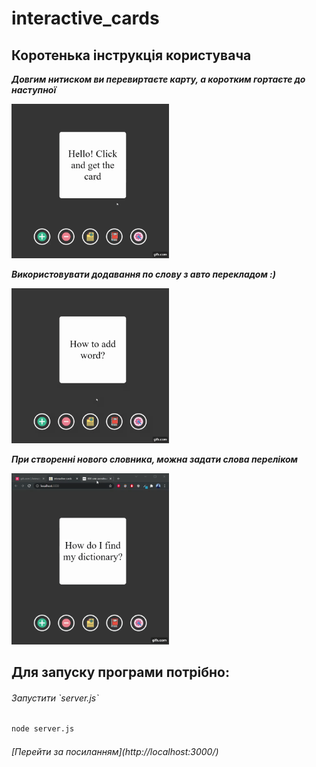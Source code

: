 # interactive_cards

## Коротенька інструкція користувача

***Довгим нитиском ви перевиртаєте карту, а коротким гортаєте до наступної***

<img src="https://github.com/DanilPidhainyi/interactive_cards/blob/main/showing%20the%20work%20of%20the%20program/gif_1.gif" width=50% height=50%/>

***Використовувати додавання по слову з авто перекладом :)***

<img src="https://github.com/DanilPidhainyi/interactive_cards/blob/main/showing%20the%20work%20of%20the%20program/gif_2.gif" width=50% height=50%/>

***При створенні нового словника, можна задати слова переліком***

<img src="https://github.com/DanilPidhainyi/interactive_cards/blob/main/showing%20the%20work%20of%20the%20program/gif_3.gif" width=50% height=50%/>

## Для запуску програми потрібно:
<h6> Запустити `server.js` </h6>

```bash
node server.js
```
<h6> [Перейти за посиланням](http://localhost:3000/)</h6>


